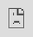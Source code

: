 ```yaml
---
title: Learning In and With Nature & AGM
link: https://www.zeffy.com/en-CA/ticketing/9dda98c1-fc90-4455-b5fe-0fbe7627fb76
date: 2024-06-02T05:21:56.851Z
tags:
  - event
image: /assets/images/upload/7e1440f5-f92f-4e95-910b-23ca3a741701.webp
imageAlt: learning in and with nature
description: "In nature, we build on the capable image of the child through
  authentic, meaningful learning and dialogue. Come and forge new pathways of
  possibilities together with us, learning in and with nature. This session will
  be followed by our AGM. "
---
```

<iframe title='Donation form powered by Zeffy' style='position: absolute; border: 0; top:0;left:0;bottom:0;right:0;width:100%;height:100%' src='https://www.zeffy.com/en-CA/embed/ticketing/9dda98c1-fc90-4455-b5fe-0fbe7627fb76' allowpaymentrequest allowTransparency="true"></iframe>
